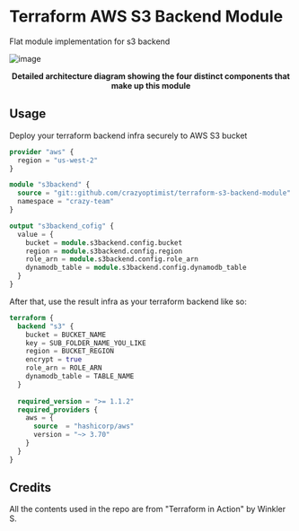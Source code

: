 # Terraform AWS S3 Backend Module

Flat module implementation for s3 backend

![image](https://user-images.githubusercontent.com/55074937/147535173-76bebe21-696e-4f4a-927c-0ff0c68d6bd6.png)
<p align="center"><b>Detailed architecture diagram showing the four distinct components that make up this module</b></p>

## Usage
Deploy your terraform backend infra securely to AWS S3 bucket

```terraform
provider "aws" {
  region = "us-west-2"
}

module "s3backend" {
  source = "git::github.com/crazyoptimist/terraform-s3-backend-module"
  namespace = "crazy-team"
}

output "s3backend_cofig" {
  value = {
    bucket = module.s3backend.config.bucket
    region = module.s3backend.config.region
    role_arn = module.s3backend.config.role_arn
    dynamodb_table = module.s3backend.config.dynamodb_table
  }
}
```

After that, use the result infra as your terraform backend like so:

```terraform
terraform {
  backend "s3" {
    bucket = BUCKET_NAME
    key = SUB_FOLDER_NAME_YOU_LIKE
    region = BUCKET_REGION
    encrypt = true
    role_arn = ROLE_ARN
    dynamodb_table = TABLE_NAME
  }
  
  required_version = ">= 1.1.2"
  required_providers {
    aws = {
      source  = "hashicorp/aws"
      version = "~> 3.70"
    }
  }
}
```

## Credits
All the contents used in the repo are from "Terraform in Action" by Winkler S.
